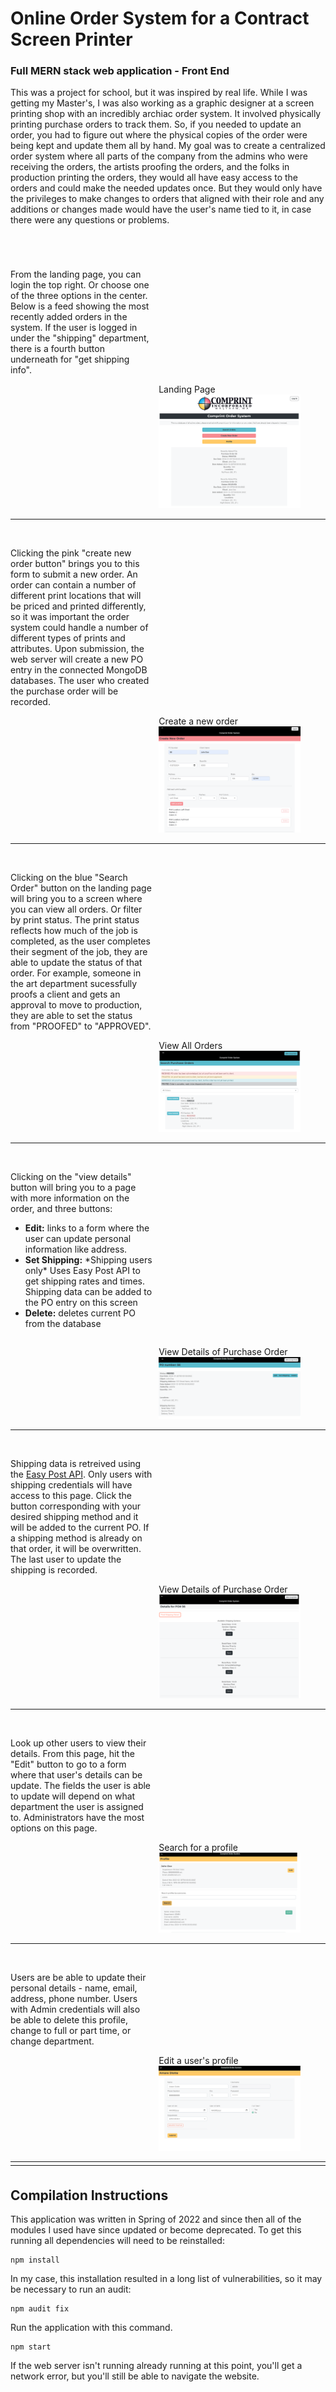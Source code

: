 
# Online Order System for a Contract Screen Printer
### Full MERN stack web application - Front End
This was a project for school, but it was inspired by real life. While I was getting my Master's, I was also working as a graphic designer at a screen printing shop with an incredibly archiac order system. It involved physically printing purchase orders to track them. So, if you needed to update an order, you had to figure out where the physical copies of the order were being kept and update them all by hand. My goal was to create a centralized order system where all parts of the company from the admins who were receiving the orders, the artists proofing the orders, and the folks in production printing the orders, they would all have easy access to the orders and could make the needed updates once. But they would only have the privileges to make changes to orders that aligned with their role and any additions or changes made would have the user's name tied to it, in case there were any questions or problems.
##
<div>
    <div style="
        display: block;
        float: left;
        margin: 10 0 0 0px;
        padding-top: 40px;
        width: 45%;"> 
    From the landing page, you can login the top right. Or choose one of the three options in the center. Below is a feed showing the most recently added orders in the system. If the user is logged in under the "shipping" department, there is a fourth button underneath for "get shipping info".  
    </div>
    <figure  style=
        "display: block;
        float: right;
        margin: 0 0 10 0px;
        width: 45%;        float: right;
        margin: 0 0 10 0px;
        width: 45%;">
        <figcaption>Landing Page</figcaption>
        <img src="images/HomePage.png"> 
    </figure>
</div>
<div style=
        "padding-top: 5px;
        clear: both;
        border-top: 1px solid;"
        ></div>


<div style="
        display: block;
        float: left;
        margin: 10 0 0 0px;
        padding-top: 40px;
        width: 45%;"> 
      Clicking the pink "create new order button" brings you to this form to submit a new order. An order can contain a number of different print locations that will be priced and printed differently, so it was important the order system could handle a number of different types of prints and attributes. Upon submission, the <a ref="https://github.com/diotte-am/WebDevFinalProjectServer"> web server</a> will create a new PO entry in the connected MongoDB databases. The user who created the purchase order will be recorded.
</div>
 <figure  style="display: block;
        float: right;
        margin: 0 0 10 0px;
        width: 45%;        float: right;
        margin: 0 0 10 0px;
        width: 45%;">
    <figcaption>Create a new order</figcaption>
    <img src="images/CreateNewOrder.png"> 
 </figure>


<div style="padding-top: 5px;
        clear: both;
        border-top: 1px solid;"></div>


<div style="
        display: block;
        float: left;
        margin: 10 0 0 0px;
        padding-top: 40px;
        width: 45%;"> 
      Clicking on the blue "Search Order" button on the landing page will bring you to a screen where you can view all orders. Or filter by print status. The print status reflects how much of the job is completed, as the user completes their segment of the job, they are able to update the status of that order. For example, someone in the art department sucessfully proofs a client and gets an approval to move to production, they are able to set the status from "PROOFED" to "APPROVED".
</div>
 <figure  style="display: block;
        float: right;
        margin: 0 0 10 0px;
        width: 45%;        float: right;
        margin: 0 0 10 0px;
        width: 45%;">
    <figcaption>View All Orders</figcaption>
    <img src="images/AllOrders.png"> 
 </figure>


<div style="padding-top: 5px;
        clear: both;
        border-top: 1px solid;"></div>

<div>
<div style="
        display: block;
        float: left;
        margin: 10 0 0 0px;
        padding-top: 40px;
        width: 45%;"> 
      Clicking on the "view details" button will bring you to a page with more information on the order, and three buttons:
      <ul>
        <li> <b>Edit:</b> links to a form where the user can update personal information like address.
        <li> <b>Set Shipping:</b> *Shipping users only* Uses Easy Post API to get shipping rates and times. Shipping data can be added to the PO entry on this screen
        <li> <b>Delete:</b> deletes current PO from the database
      </ul>
</div>
 <figure  style="display: block;
        float: right;
        margin: 0 0 10 0px;
        width: 45%;        float: right;
        margin: 0 0 10 0px;
        width: 45%;">
    <figcaption>View Details of Purchase Order</figcaption>
    <img src="images/ViewDetails.png"> 
 </figure>
</div>

<div style="padding-top: 5px;
        clear: both;
        border-top: 1px solid;"></div>

<div>
<div style="
        display: block;
        float: left;
        margin: 10 0 0 0px;
        padding-top: 40px;
        width: 45%;"> 
    Shipping data is retreived using the <a href="http://www.easypost.com">Easy Post API</a>. Only users with shipping credentials will have access to this page. Click the button corresponding with your desired shipping method and it will be added to the current PO. If a shipping method is already on that order, it will be overwritten. The last user to update the shipping is recorded.
</div>
 <figure  style="display: block;
        float: right;
        margin: 0 0 10 0px;
        width: 45%;        float: right;
        margin: 0 0 10 0px;
        width: 45%;">
    <figcaption>View Details of Purchase Order</figcaption>
    <img src="images/ShippingRates.png"> 
 </figure>
</div>
<div style="padding-top: 5px;
        clear: both;
        border-top: 1px solid;"></div>

<div>
<div style="
        display: block;
        float: left;
        margin: 10 0 0 0px;
        padding-top: 40px;
        width: 45%;"> 
      Look up other users to view their details. From this page, hit the "Edit" button to go to a form where that user's details can be update. The fields the user is able to update will depend on what department the user is assigned to. Administrators have the most options on this page.
</div>
 <figure  style="display: block;
        float: right;
        margin: 0 0 10 0px;
        width: 45%;        float: right;
        margin: 0 0 10 0px;
        width: 45%;">
    <figcaption>Search for a profile</figcaption>
    <img src="images/SearchProfiles.png"> 
 </figure>
</div>
<div style="padding-top: 5px;
        clear: both;
        border-top: 1px solid;"></div>


<div>
<div style="
        display: block;
        float: left;
        margin: 10 0 0 0px;
        padding-top: 40px;
        width: 45%;"> 
      Users are be able to update their personal details - name, email, address, phone number. Users with Admin credentials will also be able to delete this profile, change to full or part time, or change department.
</div>
 <figure  style="display: block;
        float: right;
        margin: 0 0 10 0px;
        width: 45%;        float: right;
        margin: 0 0 10 0px;
        width: 45%;">
    <figcaption>Edit a user's profile</figcaption>
    <img src="images/EditProfile.png"> 
 </figure>
</div>
<div style="padding-top: 5px;
        clear: both;
        border-top: 1px solid;"></div>



<div style="padding-top: 5px;
        clear: both;
        border-top: 1px solid;"></div>

## Compilation Instructions

This application was written in Spring of 2022 and since then all of the modules I used have since updated or become deprecated. To get this running all dependencies will need to be reinstalled:

```
npm install
```


In my case, this installation resulted in a long list of vulnerabilities, so it may be necessary to run an audit:

```
npm audit fix
```


Run the application with this command.

```
npm start
```


If the <a ref="https://github.com/diotte-am/WebDevFinalProjectServer"> web server</a> isn't running already running at this point, you'll get a network error, but you'll still be able to navigate the website.

